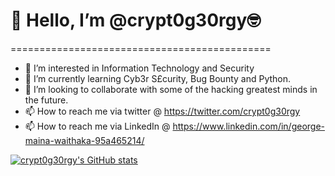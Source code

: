 #            👋 Hello, I’m @crypt0g30rgy🤓
=============================================

- 👀 I’m interested in Information Technology and Security
- 🌱 I’m currently learning Cyb3r S£curity, Bug Bounty and Python.
- 💞️ I’m looking to collaborate with some of the hacking greatest minds in the future. 
- 📫 How to reach me via twitter @ https://twitter.com/crypt0g30rgy
- 📫 How to reach me via LinkedIn @ https://www.linkedin.com/in/george-maina-waithaka-95a465214/


[![crypt0g30rgy's GitHub stats](https://github-readme-stats.vercel.app/api?username=crypt0g30rgy)](https://github.com/anuraghazra/github-readme-stats)

<!---
g30rgyth3d4rk/g30rgyth3d4rk is a ✨ special ✨ repository because its `README.md` (this file) appears on your GitHub profile.
You can click the Preview link to take a look at your changes.
--->
